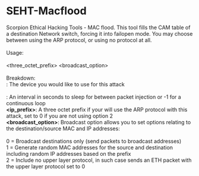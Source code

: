 # SEHT-Macflood
Scorpion Ethical Hacking Tools - MAC flood. This tool fills the CAM table of a destination Network switch, forcing it into failopen mode. You may choose between using the ARP protocol, or using no protocol at all.
<br><br>
Usage:
<br><br>
<device> <interval> <three_octet_prefix> <broadcast_option>
<br><br>
Breakdown:
<br>**<device>**: The device you would like to use for this attack  
<br>**<interval>**: An interval in seconds to sleep for between packet injection or -1 for a continuous loop
<br>**<ip_prefix>**: A three octet prefix if your will use the ARP protocol with this attack, set to 0 if you are not using option 2
<br>**<broadcast_option>**: Broadcast option allows you to set options relating to the destination/source MAC and IP addresses:  
<br>0 = Broadcast destinations only (send packets to broadcast addresses)
<br>1 = Generate random MAC addresses for the source and destination including random IP addresses based on the prefix
<br>2 = Include no upper layer protocol, in such case sends an ETH packet with the upper layer protocol set to 0
